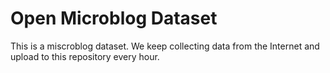 # Open Microblog Dataset
This is a miscroblog dataset. We keep collecting data from the Internet and upload to this repository every hour.


